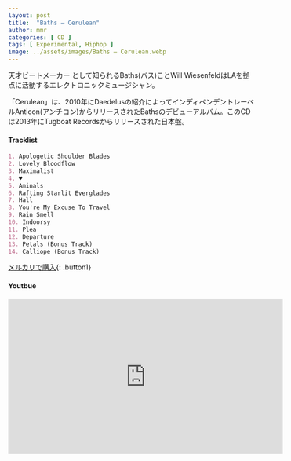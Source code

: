 ```yaml
---
layout: post
title:  "Baths – Cerulean"
author: mmr
categories: [ CD ]
tags: [ Experimental, Hiphop ]
image: ../assets/images/Baths – Cerulean.webp
---
```


天才ビートメーカー として知られるBaths(バス)ことWill WiesenfeldはLAを拠点に活動するエレクトロニックミュージシャン。

「Cerulean」は、2010年にDaedelusの紹介によってインディペンデントレーベルAnticon(アンチコン)からリリースされたBathsのデビューアルバム。このCDは2013年にTugboat Recordsからリリースされた日本盤。


#### Tracklist
```md
1. Apologetic Shoulder Blades
2. Lovely Bloodflow
3. Maximalist
4. ♥
5. Aminals
6. Rafting Starlit Everglades
7. Hall
8. You're My Excuse To Travel
9. Rain Smell
10. Indoorsy
11. Plea
12. Departure
13. Petals (Bonus Track)
14. Calliope (Bonus Track)
```

[メルカリで購入](https://jp.mercari.com/item/m40590639127?afid=6142608987){: .button1}

#### Youtbue
<iframe width="560" height="315" src="https://www.youtube.com/embed/YpUC6EIZf5o?si=lCKJswyxc2pwcRyq" title="YouTube video player" frameborder="0" allow="accelerometer; autoplay; clipboard-write; encrypted-media; gyroscope; picture-in-picture; web-share" referrerpolicy="strict-origin-when-cross-origin" allowfullscreen></iframe>